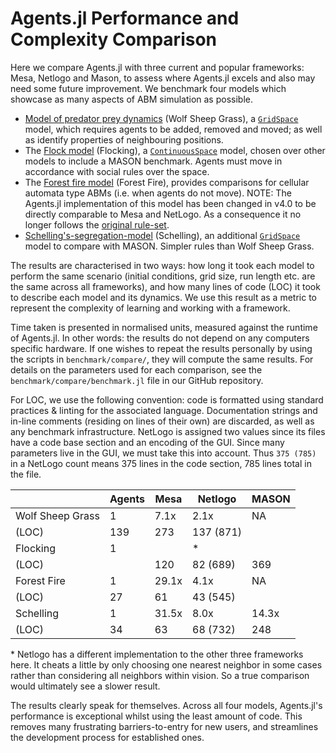 # Agents.jl Performance and Complexity Comparison

Here we compare Agents.jl with three current and popular frameworks: Mesa, Netlogo and Mason, to assess where Agents.jl excels and also may need some future improvement.
We benchmark four models which showcase as many aspects of ABM simulation as possible.

- [Model of predator prey dynamics](@ref) (Wolf Sheep Grass), a [`GridSpace`](@ref) model, which requires agents to be added, removed and moved; as well as identify properties of neighbouring positions.
- The [Flock model](@ref) (Flocking), a [`ContinuousSpace`](@ref) model, chosen over other models to include a MASON benchmark. Agents must move in accordance with social rules over the space.
- The [Forest fire model](@ref) (Forest Fire), provides comparisons for cellular automata type ABMs (i.e. when agents do not move). NOTE: The Agents.jl implementation of this model has been changed in v4.0 to be directly comparable to Mesa and NetLogo. As a consequence it no longer follows the [original rule-set](https://en.wikipedia.org/wiki/Forest-fire_model).
- [Schelling's-segregation-model](@ref) (Schelling), an additional [`GridSpace`](@ref) model to compare with MASON. Simpler rules than Wolf Sheep Grass.

The results are characterised in two ways: how long it took each model to perform the same scenario (initial conditions, grid size, run length etc. are the same across all frameworks), and how many lines of code (LOC) it took to describe each model and its dynamics. We use this result as a metric to represent the complexity of learning and working with a framework.

Time taken is presented in normalised units, measured against the runtime of Agents.jl. In other words: the results do not depend on any computers specific hardware. If one wishes to repeat the results personally by using the scripts in `benchmark/compare/`, they will compute the same results. For details on the parameters used for each comparison, see the `benchmark/compare/benchmark.jl` file in our GitHub repository.

For LOC, we use the following convention: code is formatted using standard practices & linting for the associated language. Documentation strings and in-line comments (residing on lines of their own) are discarded, as well as any benchmark infrastructure. NetLogo is assigned two values since its files have a code base section and an encoding of the GUI. Since many parameters live in the GUI, we must take this into account. Thus `375 (785)` in a NetLogo count means 375 lines in the code section, 785 lines total in the file.

|| Agents | Mesa | Netlogo | MASON |
|---|---|---|---|---|
|Wolf Sheep Grass|1|7.1x|2.1x|NA|
|(LOC)|139|273|137 (871)||
|Flocking|1||*||
|(LOC)||120|82 (689)|369|
|Forest Fire|1|29.1x|4.1x|NA|
|(LOC)|27|61|43 (545)||
|Schelling|1|31.5x|8.0x|14.3x|
|(LOC)|34|63|68 (732)|248|

\* Netlogo has a different implementation to the other three frameworks here. It cheats a little by only choosing one nearest neighbor in some cases rather than considering all neighbors within vision. So a true comparison would ultimately see a slower result.

The results clearly speak for themselves. Across all four models, Agents.jl's performance is exceptional whilst using the least amount of code. This removes many frustrating barriers-to-entry for new users, and streamlines the development process for established ones.

